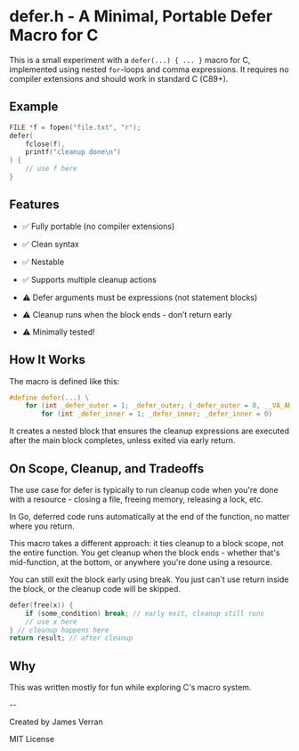 # defer.h - A Minimal, Portable Defer Macro for C

This is a small experiment with a `defer(...) { ... }` macro for C, implemented using nested `for`-loops and comma expressions. It requires no compiler extensions and should work in standard C (C89+). 

## Example

```c
FILE *f = fopen("file.txt", "r");
defer(
    fclose(f),
    printf("cleanup done\n")
) {
    // use f here
}
```

## Features

- ✅ Fully portable (no compiler extensions)
    
- ✅ Clean syntax
    
- ✅ Nestable
    
- ✅ Supports multiple cleanup actions

- ⚠️ Defer arguments must be expressions (not statement blocks)
    
- ⚠️ Cleanup runs when the block ends - don’t return early

- ⚠️ Minimally tested!
    

## How It Works

The macro is defined like this:

```c
#define defer(...) \
    for (int _defer_outer = 1; _defer_outer; (_defer_outer = 0, __VA_ARGS__)) \
        for (int _defer_inner = 1; _defer_inner; _defer_inner = 0)
```

It creates a nested block that ensures the cleanup expressions are executed after the main block completes, unless exited via early return.

## On Scope, Cleanup, and Tradeoffs
The use case for defer is typically to run cleanup code when you're done with a resource - closing a file, freeing memory, releasing a lock, etc.

In Go, deferred code runs automatically at the end of the function, no matter where you return.

This macro takes a different approach: it ties cleanup to a block scope, not the entire function. You get cleanup when the block ends - whether that's mid-function, at the bottom, or anywhere you're done using a resource.

You can still exit the block early using break. You just can't use return inside the block, or the cleanup code will be skipped.

```c
defer(free(x)) {
    if (some_condition) break; // early exit, cleanup still runs
    // use x here
} // cleanup happens here
return result; // after cleanup
```

## Why

This was written mostly for fun while exploring C's macro system.

--

Created by James Verran

MIT License
